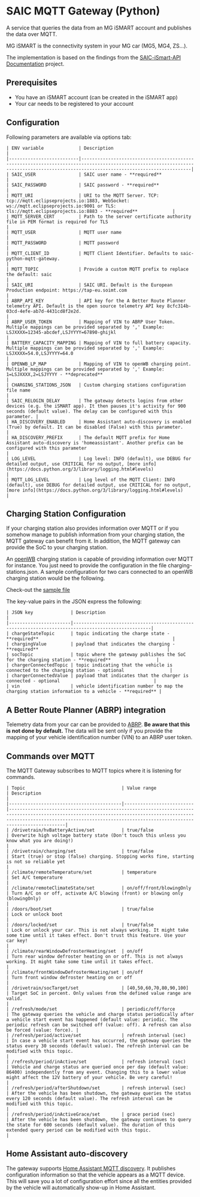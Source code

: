 # SAIC MQTT Gateway (Python)

A service that queries the data from an MG iSMART account and publishes the data over MQTT.

MG iSMART is the connectivity system in your MG car (MG5, MG4, ZS...).

The implementation is based on the findings from the [SAIC-iSmart-API Documentation](https://github.com/SAIC-iSmart-API/documentation) project.

## Prerequisites

* You have an iSMART account (can be created in the iSMART app)
* Your car needs to be registered to your account

## Configuration

Following parameters are available via options tab:
```
| ENV variable             | Description                                                                                                                                                                         |
|--------------------------|-------------------------------------------------------------------------------------------------------------------------------------------------------------------------------------|
| SAIC_USER                | SAIC user name - **required**                                                                                                                                                       |
| SAIC_PASSWORD            | SAIC password - **required**                                                                                                                                                        |
| MQTT_URI                 | URI to the MQTT Server. TCP: tcp://mqtt.eclipseprojects.io:1883, WebSocket: ws://mqtt.eclipseprojects.io:9001 or TLS: tls://mqtt.eclipseprojects.io:8883 - **required**             |
| MQTT_SERVER_CERT         | Path to the server certificate authority file in PEM format is required for TLS                                                                                                     |
| MQTT_USER                | MQTT user name                                                                                                                                                                      |
| MQTT_PASSWORD            | MQTT password                                                                                                                                                                       |
| MQTT_CLIENT_ID           | MQTT Client Identifier. Defaults to saic-python-mqtt-gateway.                                                                                                                       |
| MQTT_TOPIC               | Provide a custom MQTT prefix to replace the default: saic                                                                                                                           |
| SAIC_URI                 | SAIC URI. Default is the European Production endpoint: https://tap-eu.soimt.com                                                                                                     |
| ABRP_API_KEY             | API key for the A Better Route Planner telemetry API. Default is the open source telemetry API key 8cfc314b-03cd-4efe-ab7d-4431cd8f2e2d.                                            |
| ABRP_USER_TOKEN          | Mapping of VIN to ABRP User Token. Multiple mappings can be provided separated by ',' Example: LSJXXXX=12345-abcdef,LSJYYYY=67890-ghijkl                                            |
| BATTERY_CAPACITY_MAPPING | Mapping of VIN to full battery capacity. Multiple mappings can be provided separated by ',' Example: LSJXXXX=54.0,LSJYYYY=64.0                                                      |
| OPENWB_LP_MAP            | Mapping of VIN to openWB charging point. Multiple mappings can be provided separated by ',' Example: 1=LSJXXXX,2=LSJYYYY - **deprecated**                                           |
| CHARGING_STATIONS_JSON   | Custom charging stations configuration file name                                                                                                                                    |
| SAIC_RELOGIN_DELAY       | The gateway detects logins from other devices (e.g. the iSMART app). It then pauses it's activity for 900 seconds (default value). The delay can be configured with this parameter. |
| HA_DISCOVERY_ENABLED     | Home Assistant auto-discovery is enabled (True) by default. It can be disabled (False) with this parameter.                                                                         |
| HA_DISCOVERY_PREFIX      | The default MQTT prefix for Home Assistant auto-discovery is 'homeassistant'. Another prefix can be configured with this parameter                                                  |
| LOG_LEVEL                | Log level: INFO (default), use DEBUG for detailed output, use CRITICAL for no output, [more info](https://docs.python.org/3/library/logging.html#levels)                            |
| MQTT_LOG_LEVEL           | Log level of the MQTT Client: INFO (default), use DEBUG for detailed output, use CRITICAL for no output, [more info](https://docs.python.org/3/library/logging.html#levels)         |
```

## Charging Station Configuration

If your charging station also provides information over MQTT or if you somehow manage to publish information from your charging station, the MQTT gateway can benefit from it. In addition, the MQTT gateway can provide the SoC to your charging station.

An [openWB](https://openwb.de) charging station is capable of providing information over MQTT for instance. You just need to provide the configuration in the file charging-stations.json. A sample configuration for two cars connected to an openWB charging station would be the following.

Check-out the [sample file](charging-stations.json.sample)

The key-value pairs in the JSON express the following: 
```
| JSON key              | Description                                                                                       |
|-----------------------|---------------------------------------------------------------------------------------------------|
| chargeStateTopic      | topic indicating the charge state - **required**                                                  |
| chargingValue         | payload that indicates the charging - **required**                                                |
| socTopic              | topic where the gateway publishes the SoC for the charging station - **required**                 |
| chargerConnectedTopic | topic indicating that the vehicle is connected to the charging station - optional                 |
| chargerConnectedValue | payload that indicates that the charger is connected - optional                                   |
| vin                   | vehicle identification number to map the charging station information to a vehicle - **required** |
```

## A Better Route Planner (ABRP) integration

Telemetry data from your car can be provided to [ABRP](https://abetterrouteplanner.com/). **Be aware that this is not done by default.** The data will be sent only if you provide the mapping of your vehicle identification number (VIN) to an ABRP user token.

## Commands over MQTT

The MQTT Gateway subscribes to MQTT topics where it is listening for commands.
```
| Topic                                    | Value range              | Description                                                                                                                                                                                                                           |
|------------------------------------------|--------------------------|---------------------------------------------------------------------------------------------------------------------------------------------------------------------------------------------------------------------------------------|
| /drivetrain/hvBatteryActive/set          | true/false               | Overwrite high voltage battery state (Don't touch this unless you know what you are doing!)                                                                                                                                           |
| /drivetrain/charging/set                 | true/false               | Start (true) or stop (false) charging. Stopping works fine, starting is not so reliable yet                                                                                                                                           |
| /climate/remoteTemperature/set           | temperature              | Set A/C temperature                                                                                                                                                                                                                   |
| /climate/remoteClimateState/set          | on/off/front/blowingOnly | Turn A/C on or off, activate A/C blowing (front) or blowing only (blowingOnly)                                                                                                                                                        |
| /doors/boot/set                          | true/false               | Lock or unlock boot                                                                                                                                                                                                                   |
| /doors/locked/set                        | true/false               | Lock or unlock your car. This is not always working. It might take some time until it takes effect. Don't trust this feature. Use your car key!                                                                                       |
| /climate/rearWindowDefrosterHeating/set  | on/off                   | Turn rear window defroster heating on or off. This is not always working. It might take some time until it takes effect.                                                                                                              |
| /climate/frontWindowDefrosterHeating/set | on/off                   | Turn front window defroster heating on or off                                                                                                                                                                                         |
| /drivetrain/socTarget/set                | [40,50,60,70,80,90,100]  | Target SoC in percent. Only values from the defined value range are valid.                                                                                                                                                            |
| /refresh/mode/set                        | periodic/off/force       | The gateway queries the vehicle and charge status periodically after a vehicle start event has happened (default value: periodic. The periodic refresh can be switched off (value: off). A refresh can also be forced (value: force). |
| /refresh/period/active/set               | refresh interval (sec)   | In case a vehicle start event has occurred, the gateway queries the status every 30 seconds (default value). The refresh interval can be modified with this topic.                                                                    |
| /refresh/period/inActive/set             | refresh interval (sec)   | Vehicle and charge status are queried once per day (default value: 86400) independently from any event. Changing this to a lower value might affect the 12V battery of your vehicle. Be very careful!                                 |
| /refresh/period/afterShutdown/set        | refresh interval (sec)   | After the vehicle has been shutdown, the gateway queries the status every 120 seconds (default value). The refresh interval can be modified with this topic.                                                                          |
| /refresh/period/inActiveGrace/set        | grace period (sec)       | After the vehicle has been shutdown, the gateway continues to query the state for 600 seconds (default value). The duration of this extended query period can be modified with this topic.                                            |

```

## Home Assistant auto-discovery

The gateway supports [Home Assistant MQTT discovery](https://www.home-assistant.io/integrations/mqtt#mqtt-discovery). It publishes configuration information so that the vehicle appears as a MQTT device. This will save you a lot of configuration effort since all the entities provided by the vehicle will automatically show-up in Home Assistant.
